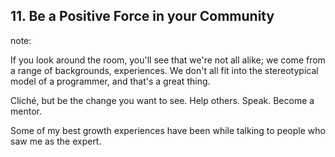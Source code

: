 <!-- .slide: data-background="resources/community.jpg" -->

## 11. Be a Positive Force in your Community


note:

If you look around the room, you'll see that we're not all alike; we come from a range of backgrounds, experiences. We don't all fit into the stereotypical model of a programmer, and that's a great thing.

Cliché, but be the change you want to see. Help others. Speak. Become a mentor.

Some of my best growth experiences have been while talking to people who saw me as the expert.